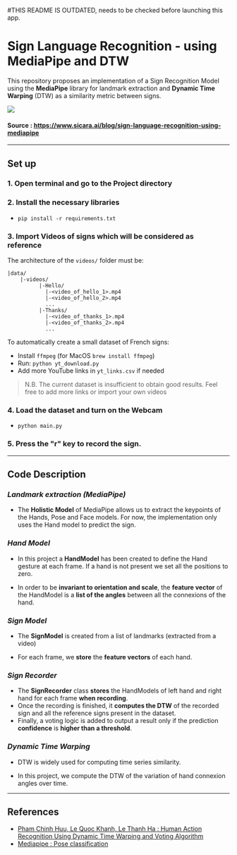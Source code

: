 #THIS README IS OUTDATED, needs to be checked before launching this app.


# Sign Language Recognition - using MediaPipe and DTW

This repository proposes an implementation of a Sign Recognition Model using the **MediaPipe** library 
for landmark extraction and **Dynamic Time Warping** (DTW) as a similarity metric between signs.

![](example.gif)

#### Source : https://www.sicara.ai/blog/sign-language-recognition-using-mediapipe
___

## Set up

### 1. Open terminal and go to the Project directory

### 2. Install the necessary libraries

- ` pip install -r requirements.txt `

### 3. Import Videos of signs which will be considered as reference
The architecture of the `videos/` folder must be:
```
|data/
    |-videos/
          |-Hello/
            |-<video_of_hello_1>.mp4
            |-<video_of_hello_2>.mp4
            ...
          |-Thanks/
            |-<video_of_thanks_1>.mp4
            |-<video_of_thanks_2>.mp4
            ...
```

To automatically create a small dataset of French signs:

- Install `ffmpeg` (for MacOS `brew install ffmpeg`)
- Run: ` python yt_download.py `
- Add more YouTube links in ``yt_links.csv`` if needed
> N.B. The current dataset is insufficient to obtain good results. Feel free to add more links or import your own videos 

### 4. Load the dataset and turn on the Webcam

- ` python main.py `

### 5. Press the "r" key to record the sign. 

___
## Code Description

### *Landmark extraction (MediaPipe)*

- The **Holistic Model** of MediaPipe allows us to extract the keypoints of the Hands, Pose and Face models.
For now, the implementation only uses the Hand model to predict the sign.


### *Hand Model*

- In this project a **HandModel** has been created to define the Hand gesture at each frame. 
If a hand is not present we set all the positions to zero.

- In order to be **invariant to orientation and scale**, the **feature vector** of the
HandModel is a **list of the angles** between all the connexions of the hand.

### *Sign Model*

- The **SignModel** is created from a list of landmarks (extracted from a video)

- For each frame, we **store** the **feature vectors** of each hand.

### *Sign Recorder*

- The **SignRecorder** class **stores** the HandModels of left hand and right hand for each frame **when recording**.
- Once the recording is finished, it **computes the DTW** of the recorded sign and 
all the reference signs present in the dataset.
- Finally, a voting logic is added to output a result only if the prediction **confidence** is **higher than a threshold**.

### *Dynamic Time Warping*

-  DTW is widely used for computing time series similarity.

- In this project, we compute the DTW of the variation of hand connexion angles over time.

___

## References

 - [Pham Chinh Huu, Le Quoc Khanh, Le Thanh Ha : Human Action Recognition Using Dynamic Time Warping and Voting Algorithm](https://www.researchgate.net/publication/290440452)
 - [Mediapipe : Pose classification](https://google.github.io/mediapipe/solutions/pose_classification.html)
